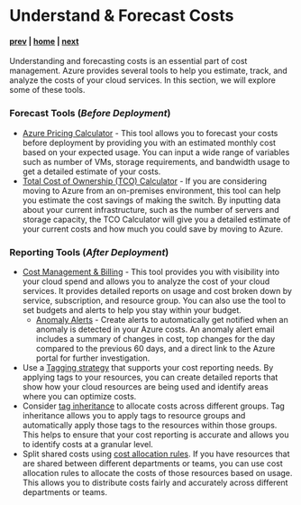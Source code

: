 # Understand & Forecast Costs

#### [prev](./overview.md) | [home](./readme.md)  | [next](./optimize.md)

Understanding and forecasting costs is an essential part of cost management. Azure provides several tools to help you estimate, track, and analyze the costs of your cloud services. In this section, we will explore some of these tools.

### Forecast Tools (*Before Deployment*)

- [Azure Pricing Calculator](https://azure.microsoft.com/en-us/pricing/calculator/) - This tool allows you to forecast your costs before deployment by providing you with an estimated monthly cost based on your expected usage. You can input a wide range of variables such as number of VMs, storage requirements, and bandwidth usage to get a detailed estimate of your costs.
- [Total Cost of Ownership (TCO) Calculator](https://azure.microsoft.com/en-us/pricing/tco/calculator/) -  If you are considering moving to Azure from an on-premises environment, this tool can help you estimate the cost savings of making the switch. By inputting data about your current infrastructure, such as the number of servers and storage capacity, the TCO Calculator will give you a detailed estimate of your current costs and how much you could save by moving to Azure.

### Reporting Tools (*After Deployment*)

- [Cost Management & Billing](https://aka.ms/costanalysis) - This tool provides you with visibility into your cloud spend and allows you to analyze the cost of your cloud services. It provides detailed reports on usage and cost broken down by service, subscription, and resource group. You can also use the tool to set budgets and alerts to help you stay within your budget. 
  - [Anomaly Alerts](https://learn.microsoft.com/en-us/azure/cost-management-billing/understand/analyze-unexpected-charges#create-an-anomaly-alert) - Create alerts to automatically get notified when an anomaly is detected in your Azure costs. An anomaly alert email includes a summary of changes in cost, top changes for the day compared to the previous 60 days, and a direct link to the Azure portal for further investigation.
- Use a [Tagging strategy](https://learn.microsoft.com/en-us/azure/cost-management-billing/costs/allocate-costs#view-cost-allocation-for-tags) that supports your cost reporting needs. By applying tags to your resources, you can create detailed reports that show how your cloud resources are being used and identify areas where you can optimize costs. 
- Consider [tag inheritance](https://learn.microsoft.com/en-us/azure/cost-management-billing/costs/enable-tag-inheritance) to allocate costs across different groups. Tag inheritance allows you to apply tags to resource groups and automatically apply those tags to the resources within those groups. This helps to ensure that your cost reporting is accurate and allows you to identify costs at a granular level.
- Split shared costs using [cost allocation rules](https://learn.microsoft.com/en-us/azure/cost-management-billing/costs/allocate-costs). If you have resources that are shared between different departments or teams, you can use cost allocation rules to allocate the costs of those resources based on usage. This allows you to distribute costs fairly and accurately across different departments or teams.


